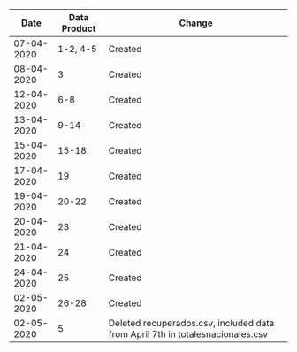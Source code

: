 | Date         | Data Product  | Change        |
| ----------------------------------- | ------------------------ | ---------------------------------------------------- |
| 07-04-2020    | 1-2, 4-5        | Created       |
| 08-04-2020 | 3  | Created  | 
| 12-04-2020 | 6-8  | Created  | 
| 13-04-2020 | 9-14  | Created  | 
| 15-04-2020 | 15-18  | Created  | 
| 17-04-2020 | 19  | Created  | 
| 19-04-2020 | 20-22  | Created  | 
| 20-04-2020 | 23  | Created  | 
| 21-04-2020 | 24  | Created  | 
| 24-04-2020 | 25 | Created  | 
| 02-05-2020 | 26-28  | Created  | 
| 02-05-2020 | 5  | Deleted recuperados.csv, included data from April 7th in totalesnacionales.csv  | 
